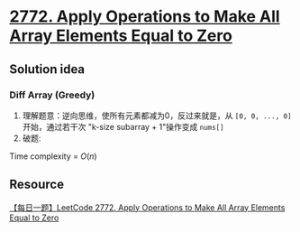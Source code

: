 # [2772. Apply Operations to Make All Array Elements Equal to Zero](https://leetcode.com/problems/apply-operations-to-make-all-array-elements-equal-to-zero/description/)

## Solution idea
### Diff Array (Greedy)
1. 理解题意：逆向思维，使所有元素都减为0，反过来就是，从 `[0, 0, ..., 0]` 开始，通过若干次 "k-size subarray + 1"操作变成 `nums[]`
2. 破题: 

Time complexity = $O(n)$

## Resource
[【每日一题】LeetCode 2772. Apply Operations to Make All Array Elements Equal to Zero](https://www.youtube.com/watch?v=7R7-4eIjWqM&ab_channel=HuifengGuan)
